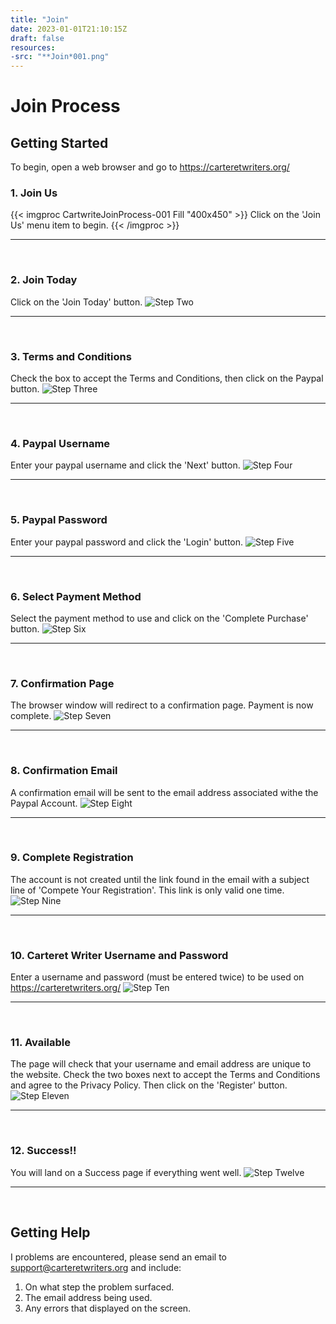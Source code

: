 ```yaml
---
title: "Join"
date: 2023-01-01T21:10:15Z
draft: false
resources:
-src: "**Join*001.png"
---
```


# Join Process

## Getting Started
To begin, open a web browser and go to https://carteretwriters.org/

### 1. Join Us

{{< imgproc CartwriteJoinProcess-001 Fill "400x450" >}}
Click on the 'Join Us' menu item to begin.
{{< /imgproc >}}

___
</br>

### 2. Join Today
Click on the 'Join Today' button.
![Step Two](/static/static/users/the-basics/join/CartwriteJoinProcess-002.png)
___
</br>

### 3.  Terms and Conditions
Check the box to accept the Terms and Conditions, then click on the Paypal button.
![Step Three](/static/static/users/the-basics/join/CartwriteJoinProcess-003.png)
___
</br>

### 4. Paypal Username
Enter your paypal username and click the 'Next' button.
![Step Four](/static/static/users/the-basics/join/CartwriteJoinProcess-004.png)
___
</br>

### 5. Paypal Password
Enter your paypal password and click the 'Login' button.
![Step Five](/static/static/users/the-basics/join/CartwriteJoinProcess-005.png)
___
</br>

### 6. Select Payment Method
Select the payment method to use and click on the 'Complete Purchase' button.
![Step Six](/static/static/users/the-basics/join/CartwriteJoinProcess-006.png)
___
</br>

### 7. Confirmation Page
The browser window will redirect to a confirmation page. Payment is now complete.
![Step Seven](/static/static/users/the-basics/join/CartwriteJoinProcess-007.png)
___
</br>

### 8. Confirmation Email
A confirmation email will be sent to the email address associated withe the Paypal Account.
![Step Eight](/static/static/users/the-basics/join/CartwriteJoinProcess-008.png)
___
</br>

### 9. Complete Registration
The account is not created until the link found in the email with a subject line of 'Compete Your Registration'. This link is only valid one time.
![Step Nine](/static/static/users/the-basics/join/CartwriteJoinProcess-009.png)
___
</br>

### 10. Carteret Writer Username and Password
Enter a username and password (must be entered twice) to be used on https://carteretwriters.org/
![Step Ten](/static/static/users/the-basics/join/CartwriteJoinProcess-010.png)
___
</br>

### 11. Available
The page will check that your username and email address are unique to the website. Check the two boxes next to accept the Terms and Conditions and agree to the Privacy Policy. Then click on the 'Register' button.
![Step Eleven](/static/static/users/the-basics/join/CartwriteJoinProcess-011.png)
___
</br>

### 12. Success!!
You will land on a Success page if everything went well.
![Step Twelve](/static/static/users/the-basics/join/CartwriteJoinProcess-012.png)
___
</br>

## Getting Help
I problems are encountered, please send an email to support@carteretwriters.org and include:
  1. On what step the problem surfaced.
  2. The email address being used.
  3. Any errors that displayed on the screen.

